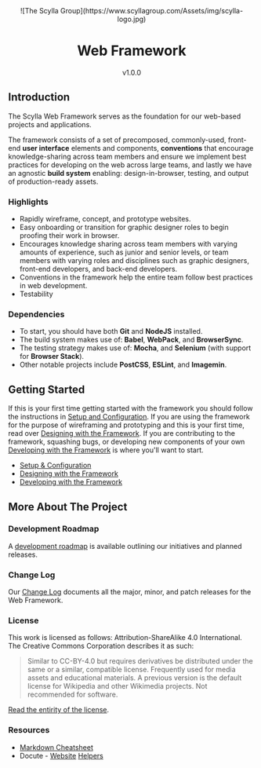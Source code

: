 <div style="text-align:center;">
![The Scylla Group](https://www.scyllagroup.com/Assets/img/scylla-logo.jpg)
<h1>Web Framework</h1>
<p>v1.0.0</p>
</div>

## Introduction

The Scylla Web Framework serves as the foundation for our web-based projects and applications. 

The framework consists of a set of precomposed, commonly-used, front-end **user interface** elements and components, **conventions** that encourage knowledge-sharing across team members and ensure we implement best practices for developing on the web across large teams, and lastly we have an agnostic **build system** enabling: design-in-browser, testing, and output of production-ready assets.

### Highlights

* Rapidly wireframe, concept, and prototype websites.
* Easy onboarding or transition for graphic designer roles to begin proofing their work in browser.
* Encourages knowledge sharing across team members with varying amounts of experience, such as junior and senior levels, or team members with varying roles and disciplines such as graphic designers, front-end developers, and back-end developers.
* Conventions in the framework help the entire team follow best practices in web development.
* Testability 

### Dependencies

* To start, you should have both **Git** and **NodeJS** installed.
* The build system makes use of: **Babel**, **WebPack**, and **BrowserSync**.
* The testing strategy makes use of: **Mocha**, and **Selenium** (with support for **Browser Stack**).
* Other notable projects include **PostCSS**, **ESLint**, and **Imagemin**.

## Getting Started

If this is your first time getting started with the framework you should follow the instructions in [Setup and Configuration](/foundation/getting-started/setup-and-configuration). If you are using the framework for the purpose of wireframing and prototyping and this is your first time, read over [Designing with the Framework](/foundation/for-designers/design-with-the-framework). If you are contributing to the framework, squashing bugs, or developing new components of your own [Developing with the Framework](developing-with-the-framework) is where you'll want to start.

* [Setup & Configuration](/foundation/getting-started/setup-and-configuration)
* [Designing with the Framework](/foundation/for-designers/design-with-the-framework)
* [Developing with the Framework](/foundation/for-developers/developing-with-the-framework)

## More About The Project

### Development Roadmap

A [development roadmap](/roadmap) is available outlining our initiatives and planned releases.

### Change Log

Our [Change Log](/change-log) documents all the major, minor, and patch releases for the Web Framework.

### License

This work is licensed as follows: Attribution-ShareAlike 4.0 International. The Creative Commons Corporation describes it as such:

> Similar to CC-BY-4.0 but requires derivatives be distributed under the same or a similar, compatible license. Frequently used for media assets and educational materials. A previous version is the default license for Wikipedia and other Wikimedia projects. Not recommended for software.

[Read the entirity of the license](/license).

### Resources

- [Markdown Cheatsheet](https://github.com/adam-p/markdown-here/wiki/Markdown-Cheatsheet)
- Docute - [Website](https://docute.js.org/#/home) [Helpers](https://docute.js.org/#/home?id=doc-helpers)